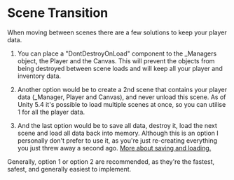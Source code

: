 # Scene Transition

When moving between scenes there are a few solutions to keep your player data.

1. You can place a "DontDestroyOnLoad" component to the _Managers object, the Player and the Canvas. This will prevent the objects from being destroyed between scene loads and will keep all your player and inventory data.

2. Another option would be to create a 2nd scene that contains your player data (_Manager, Player and Canvas), and never unload this scene. As of Unity 5.4 it's possible to load multiple scenes at once, so you can utilise 1 for all the player data.

3. And the last option would be to save all data, destroy it, load the next scene and load all data back into memory. Although this is an option I personally don't prefer to use it, as you're just re-creating everything you just threw away a second ago.  [More about saving and loading.](../API/Serialization.md)

Generally, option 1 or option 2 are recommended, as they're the fastest, safest, and generally easiest to implement.